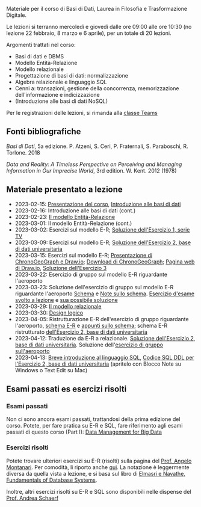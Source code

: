 Materiale per il corso di Basi di Dati, Laurea in Filosofia e Trasformazione Digitale.

Le lezioni si terranno mercoledì e giovedì dalle ore 09:00 alle ore 10:30 (no lezione 22 febbraio, 8 marzo e 6 aprile), per un totale di 20 lezioni.

Argomenti trattati nel corso:
 - Basi di dati e DBMS
 - Modello Entità-Relazione
 - Modello relazionale
 - Progettazione di basi di dati: normalizzazione
 - Algebra relazionale e linguaggio SQL
 - Cenni a: transazioni, gestione della concorrenza, memorizzazione dell'informazione e indicizzazione
 - (Introduzione alle basi di dati NoSQL)
 
 Per le registrazioni delle lezioni, si rimanda alla [classe Teams]( https://teams.microsoft.com/l/channel/19%3aDR6bX1SbV4vSHmwsRGoa5bfkltc87hKzwS_Lg7upfpk1%40thread.tacv2/Generale?groupId=15ef81e6-971e-4207-bb51-a61c12785a63&tenantId=6e6ade15-296c-4224-ac58-1c8ec2fd53a8)
 
## Fonti bibliografiche

_Basi di Dati_, 5a edizione. P. Atzeni, S.
Ceri, P. Fraternali, S. Paraboschi, R. Torlone. 2018

_Data and Reality: A Timeless Perspective
on Perceiving and Managing Information in Our Imprecise
World_, 3rd edition. W. Kent. 2012 (1978)


## Materiale presentato a lezione

- 2023-02-15: [Presentazione del corso](https://github.com/dslab-uniud/teaching/blob/main/courses/Basi%20di%20Dati%20(DIUM)/Basi_di_Dati___0___Informazioni_sul_corso.pdf), [Introduzione alle basi di dati](https://github.com/dslab-uniud/teaching/blob/main/courses/Basi%20di%20Dati%20(DIUM)/Basi_di_Dati___1___Introduction.pdf)
- 2023-02-16: Introduzione alle basi di dati (cont.)
- 2023-02-23: [Il modello Entità-Relazione](https://github.com/dslab-uniud/teaching/blob/main/courses/Basi%20di%20Dati%20(DIUM)/Basi_di_Dati___2___ER_Model.pdf)
- 2023-03-01: Il modello Entità-Relazione (cont.)
- 2023-03-02: Esercizi sul modello E-R; [Soluzione dell'Esercizio 1, serie TV](https://github.com/dslab-uniud/teaching/blob/main/courses/Basi%20di%20Dati%20(DIUM)/esercizio_1.png)
- 2023-03-09: Esercizi sul modello E-R; [Soluzione dell'Esercizio 2, base di dati universitaria](https://github.com/dslab-uniud/teaching/blob/main/courses/Basi%20di%20Dati%20(DIUM)/esercizio_2.jpg)
- 2023-03-15: Esercizi sul modello E-R; [Presentazione di ChronoGeoGraph e Draw.io](https://github.com/dslab-uniud/teaching/blob/main/courses/Basi%20di%20Dati%20(DIUM)/Basi_di_Dati___3___ChronoGeoGraph_e_Draw_io.pdf); [Download di ChronoGeoGraph](https://github.com/dslab-uniud/teaching/blob/main/courses/Data%20Management%20for%20Big%20Data/2021-2022/ChronoGeoGraph_Wrapped.jar); [Pagina web di Draw.io](https://app.diagrams.net/), [Soluzione dell'Esercizio 3](https://github.com/dslab-uniud/teaching/blob/main/courses/Basi%20di%20Dati%20(DIUM)/esercizio_3.png)
- 2023-03-22: Esercizio di gruppo sul modello E-R riguardante l'aeroporto
- 2023-03-23: Soluzione dell'esercizio di gruppo sul modello E-R riguardante l'aeroporto [Schema](https://github.com/dslab-uniud/teaching/blob/main/courses/Basi%20di%20Dati%20(DIUM)/0_ER.png) e [Note sullo schema](https://github.com/dslab-uniud/teaching/blob/main/courses/Basi%20di%20Dati%20(DIUM)/0_ER_appunti.txt). [Esercizio d'esame svolto a lezione](https://github.com/dslab-uniud/teaching/blob/main/courses/Data%20Management%20for%20Big%20Data/2020-2021/test_II.pdf) e [sua possibile soluzione](https://github.com/dslab-uniud/teaching/blob/main/courses/Basi%20di%20Dati%20(DIUM)/soluzione_esercizio_esame.pdf)
- 2023-03-29: [Il modello relazionale](https://github.com/dslab-uniud/teaching/blob/main/courses/Basi%20di%20Dati%20(DIUM)/Basi_di_Dati___4___Relational_model_bis.pdf)
- 2023-03-30: [Design logico](https://github.com/dslab-uniud/teaching/blob/main/courses/Basi%20di%20Dati%20(DIUM)/Basi_di_Dati___5___Logical_design.pdf)
- 2023-04-05: Ristrutturazione E-R dell'esercizio di gruppo riguardante l'aeroporto, [schema E-R](https://github.com/dslab-uniud/teaching/blob/main/courses/Basi%20di%20Dati%20(DIUM)/1_ER_ristrutturato.png) e [appunti sullo schema](https://github.com/dslab-uniud/teaching/blob/main/courses/Basi%20di%20Dati%20(DIUM)/1_ER_ristrutturato_appunti.txt); schema E-R ristrutturato [dell'Esercizio 2, base di dati universitaria](https://github.com/dslab-uniud/teaching/blob/main/courses/Basi%20di%20Dati%20(DIUM)/esercizio_2_ristrutturato.pdf)
- 2023-04-12: Traduzione da E-R a relazionale. [Soluzione dell'Esercizio 2, base di dati universitaria](https://github.com/dslab-uniud/teaching/blob/main/courses/Basi%20di%20Dati%20(DIUM)/esercizio_2_univ_relazionale.png). Soluzione dell'[esercizio di gruppo sull'aeroporto](https://github.com/dslab-uniud/teaching/blob/main/courses/Basi%20di%20Dati%20(DIUM)/2_schema_logico.txt)
- 2023-04-13: [Breve introduzione al linguaggio SQL](https://github.com/dslab-uniud/teaching/blob/main/courses/Basi%20di%20Dati%20(DIUM)/Basi_di_Dati___8___SQL.pdf), [Codice SQL DDL per l'Esercizio 2, base di dati universitaria](https://github.com/dslab-uniud/teaching/blob/main/courses/Basi%20di%20Dati%20(DIUM)/SQL_code_lecture_DDL.sql) (apritelo con Blocco Note su Windows o Text Edit su Mac)


## Esami passati es esercizi risolti

### Esami passati

Non ci sono ancora esami passati, trattandosi della prima edizione del corso.
Potete, per fare pratica su E-R e SQL, fare riferimento agli esami passati di questo corso (Part I): [Data Management for Big Data](https://github.com/dslab-uniud/teaching/tree/main/courses/Data%20Management%20for%20Big%20Data)

### Esercizi risolti

Potete trovare ulteriori esercizi su E-R (risolti) sulla pagina del [Prof. Angelo Montanari](https://users.dimi.uniud.it/~angelo.montanari/courses.php). 
Per comodità, li riporto anche [qui](https://github.com/dslab-uniud/teaching/blob/main/courses/Basi%20di%20Dati%20(DIUM)/Esercizi_ER.pdf). La notazione è leggermente diversa da quella vista a lezione, e si basa sul libro di [Elmasri e Navathe, Fundamentals of Database Systems](https://docs.ccsu.edu/curriculumsheets/ChadTest.pdf).

Inoltre, altri esercizi risolti su E-R e SQL sono disponibili nelle dispense del [Prof. Andrea Schaerf](https://uniudamce-my.sharepoint.com/:b:/g/personal/andrea_schaerf_uniud_it/EYzIcXCGL6JOs6_19cYqQgYB9hS9PLie3aU7ROxaNXPndw?e=aqYmXU)
